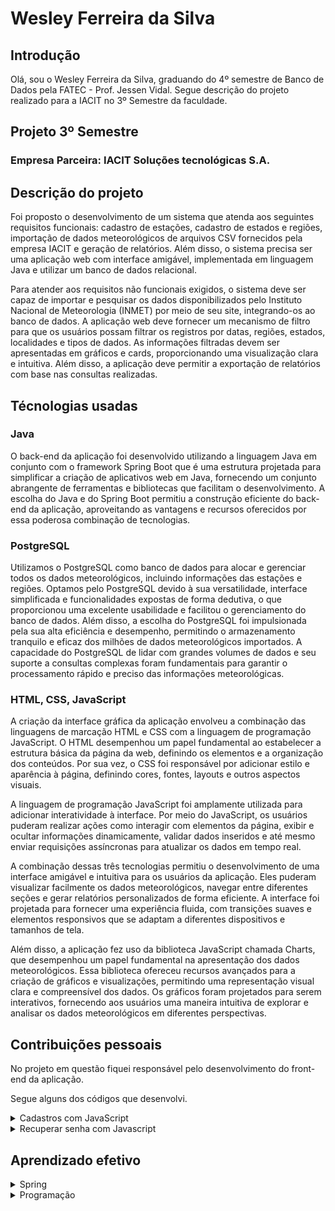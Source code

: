 # Wesley Ferreira da Silva

## Introdução
Olá, sou o Wesley Ferreira da Silva, graduando do 4º semestre de Banco de Dados pela FATEC - Prof. Jessen Vidal.
Segue descrição do projeto realizado para a IACIT no 3º Semestre da faculdade.

## Projeto 3º Semestre

### Empresa Parceira: IACIT Soluções tecnológicas S.A.

## Descrição do projeto
Foi proposto o desenvolvimento de um sistema que atenda aos seguintes requisitos funcionais: cadastro de estações, cadastro de estados e regiões, importação de dados meteorológicos de arquivos CSV fornecidos pela empresa IACIT e geração de relatórios. Além disso, o sistema precisa ser uma aplicação web com interface amigável, implementada em linguagem Java e utilizar um banco de dados relacional.

Para atender aos requisitos não funcionais exigidos, o sistema deve ser capaz de importar e pesquisar os dados disponibilizados pelo Instituto Nacional de Meteorologia (INMET) por meio de seu site, integrando-os ao banco de dados. A aplicação web deve fornecer um mecanismo de filtro para que os usuários possam filtrar os registros por datas, regiões, estados, localidades e tipos de dados. As informações filtradas devem ser apresentadas em gráficos e cards, proporcionando uma visualização clara e intuitiva. Além disso, a aplicação deve permitir a exportação de relatórios com base nas consultas realizadas.
## Técnologias usadas
### Java
O back-end da aplicação foi desenvolvido utilizando a linguagem Java em conjunto com o framework Spring Boot que é uma estrutura projetada para simplificar a criação de aplicativos web em Java, fornecendo um conjunto abrangente de ferramentas e bibliotecas que facilitam o desenvolvimento. A escolha do Java e do Spring Boot permitiu a construção eficiente do back-end da aplicação, aproveitando as vantagens e recursos oferecidos por essa poderosa combinação de tecnologias.

### PostgreSQL
Utilizamos o PostgreSQL como banco de dados para alocar e gerenciar todos os dados meteorológicos, incluindo informações das estações e regiões. Optamos pelo PostgreSQL devido à sua versatilidade, interface simplificada e funcionalidades expostas de forma dedutiva, o que proporcionou uma excelente usabilidade e facilitou o gerenciamento do banco de dados. Além disso, a escolha do PostgreSQL foi impulsionada pela sua alta eficiência e desempenho, permitindo o armazenamento tranquilo e eficaz dos milhões de dados meteorológicos importados. A capacidade do PostgreSQL de lidar com grandes volumes de dados e seu suporte a consultas complexas foram fundamentais para garantir o processamento rápido e preciso das informações meteorológicas.

### HTML, CSS, JavaScript
A criação da interface gráfica da aplicação envolveu a combinação das linguagens de marcação HTML e CSS com a linguagem de programação JavaScript. O HTML desempenhou um papel fundamental ao estabelecer a estrutura básica da página da web, definindo os elementos e a organização dos conteúdos. Por sua vez, o CSS foi responsável por adicionar estilo e aparência à página, definindo cores, fontes, layouts e outros aspectos visuais.

A linguagem de programação JavaScript foi amplamente utilizada para adicionar interatividade à interface. Por meio do JavaScript, os usuários puderam realizar ações como interagir com elementos da página, exibir e ocultar informações dinamicamente, validar dados inseridos e até mesmo enviar requisições assíncronas para atualizar os dados em tempo real.

A combinação dessas três tecnologias permitiu o desenvolvimento de uma interface amigável e intuitiva para os usuários da aplicação. Eles puderam visualizar facilmente os dados meteorológicos, navegar entre diferentes seções e gerar relatórios personalizados de forma eficiente. A interface foi projetada para fornecer uma experiência fluida, com transições suaves e elementos responsivos que se adaptam a diferentes dispositivos e tamanhos de tela.

Além disso, a aplicação fez uso da biblioteca JavaScript chamada Charts, que desempenhou um papel fundamental na apresentação dos dados meteorológicos. Essa biblioteca ofereceu recursos avançados para a criação de gráficos e visualizações, permitindo uma representação visual clara e compreensível dos dados. Os gráficos foram projetados para serem interativos, fornecendo aos usuários uma maneira intuitiva de explorar e analisar os dados meteorológicos em diferentes perspectivas.

## Contribuições pessoais
No projeto em questão fiquei responsável pelo desenvolvimento do front-end da aplicação.

Segue alguns dos códigos que desenvolvi.

<details>
  <summary> Cadastros com JavaScript </summary>
  
  ```javascript
  
  function cadastrar(){
    fetch("http://localhost:8080/usuarios",
    {
        headers: {
            'Accept': 'application/json',
            'Content-Type': 'application/json'
        },
        method: "POST",
        body: JSON.stringify({
            nome: Inome.value,
            email: Iemail.value,
            senha: Isenha.value
        })
    })
    .then(function(res) {console.log(res) })
    .catch(function(res) {console.log(res) })
  };

  function limpar(){
      Inome.value = "";
      Iemail.value = "";
      Isenha.value = "";
  }

  formulario.addEventListener('submit', function(event){
      event.preventDefault();

      cadastrar();
      limpar();
  });
  
  ```
  
 O código apresentado é uma função JavaScript que lida com o cadastro de usuários em um servidor local </br>
    A função cadastrar() é definida para realizar uma requisição POST ao servidor local (http://localhost:8080/usuarios) usando o método fetch(). Essa função possui as seguintes configurações:

Define o cabeçalho da requisição com o tipo de conteúdo aceito (Accept) e o tipo de conteúdo enviado (Content-Type) como JSON.
Define o método da requisição como POST.
Envia os dados do usuário como um objeto JSON no corpo da requisição usando JSON.stringify(). Os dados incluem nome, email e senha.
O resultado da requisição é tratado por meio das funções then() e catch(). Se a requisição for bem-sucedida, o resultado é impresso no console usando console.log(res). Caso contrário, se ocorrer algum erro, também é exibido no console.

A função limpar() é definida para limpar os campos de entrada após o cadastro. Ela define os valores dos campos Inome, Iemail e Isenha como vazios.

Um "ouvinte de evento" é adicionado ao formulário usando addEventListener() para capturar o evento de envio (submit). A função de retorno de chamada é executada quando o evento ocorre. Essa função realiza as seguintes ações:

Chama a função event.preventDefault() para evitar o envio tradicional do formulário.
Chama a função cadastrar() para enviar os dados do usuário ao servidor.
Chama a função limpar() para limpar os campos do formulário após o cadastro.
</details>  


<details>
  <summary> Recuperar senha com Javascript </summary>
    Código javascript com as funções para recuperar um usuário na aplicação </br>

  ```javascript
  
  function cadastrar(){
    $(document).ready(function(){
                $.getJSON("/usuarios",function(data){
                    const inventory = data;
                        function isCherries(fruit){
                            return fruit.email === Iemail.value;
                        }
                        console.log(Iemail.value)
                        var usuario = inventory.find(isCherries);
                        senha = usuario.senha
                        nome = usuario.nome
                    console.log(usuario)

    fetch("https://hook.us1.make.com/89g4gdx7rejvtsa6xcfwnmq0ixcjz5ee",
    {
        headers: {
            'Accept': 'application/json',
            'Content-Type': 'application/json'
        },
        method: "POST",
        body: JSON.stringify({
            email: Iemail.value,
            nome: nome,
            senha: senha
        })
    })
    .then(function(res) {console.log(res) })
    .catch(function(res) {console.log(res) })
    limpar();
    });
                });
};

function limpar(){
    Iemail.value = "";
}

formulario.addEventListener('submit', function(event){
    event.preventDefault();

    cadastrar();
    window.location.href("localhost:8080/login.html")
});
  
```

</details>

## Aprendizado efetivo
<details>
  <summary> Spring </summary>
    - Desenvolvimento de aplicações web </br>
    - Integração com banco de dados </br>
    - Injeção de dependências </br>
</details>
<details>  
  <summary> Programação </summary>
    - Programação orientada a objetos </br>
    - Consumo de API Rest </br>
    - Funções em JavaScript </br>
    - Manipulação de variáveis com JavaScript </br>
</details>


